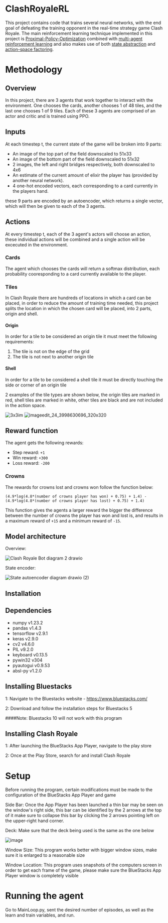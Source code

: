 # ClashRoyaleRL
This project contains code that trains several neural networks, with the end goal of defeating the training opponent in the real-time strategy game Clash Royale. The main reinforcement learning technique implemented in this project is [Proximal-Policy-Optimization](https://arxiv.org/abs/1707.06347) combined with [multi-agent reinforcement learning](https://arxiv.org/abs/1911.10635) and also makes use of both [state abstraction](https://ala2021.vub.ac.be/papers/ALA2021_paper_50.pdf) and [action-space factoring](https://arxiv.org/abs/1705.07269).


# Methodology

## Overview
In this project, there are 3 agents that work together to interact with the environment. One chooses the cards, another chooses 1 of 48 tiles, and the last one chooses 1 of 9 tiles. Each of these 3 agents are comprised of an actor and critic and is trained using PPO.

## Inputs
At each timestep t, the current state of the game will be broken into 9 parts:
- An image of the top part of the field downscaled to 51x33
- An image of the bottom part of the field downscaled to 51x32
- 2 images, the left and right bridges respectively, both downscaled to 4x6
- An estimate of the current amount of elixir the player has (provided by another neural network).
- 4 one-hot encoded vectors, each corresponding to a card currently in the players hand.

these 9 parts are encoded by an autoencoder, which returns a single vector, which will then be given to each of the 3 agents.

## Actions
At every timestep t, each of the 3 agent's actors will choose an action, these individual actions will be combined and a single action will be excecuted in the environment.

### Cards
The agent which chooses the cards will return a softmax distribution, each probability cooresponding to a card currently available to the player.

### Tiles
In Clash Royale there are hundreds of locations in which a card can be placed, in order to reduce the amount of training time needed, this project splits the location in which the chosen card will be placed, into 2 parts, origin and shell.

#### Origin
In order for a tile to be considered an origin tile it must meet the following requirements:

1. The tile is not on the edge of the grid
2. The tile is not next to another origin tile

#### Shell 
In order for a tile to be considered a shell tile it must be directly touching the side or corner of an origin tile

2 examples of the tile types are shown below, the origin tiles are marked in red, shell tiles are marked in white, other tiles are black and are not included in the action space.

![3x3im](https://user-images.githubusercontent.com/107654508/189499330-8d94b262-8a3e-4c7d-a4df-eb41675d40da.png)
![imageedit_24_3998630696_320x320](https://user-images.githubusercontent.com/107654508/189499669-e552f3ec-446e-4f0c-afa7-da29b7b30272.png)

## Reward function
The agent gets the following rewards:
- Step reward: `+1`
- Win reward: `+300`
- Loss reward: `-200`
### Crowns
The rewards for crowns lost and crowns won follow the function below:

`(4.9*log(4.8*(number of crowns player has won) + 0.75) + 1.4) - (4.9*log(4.8*(number of crowns player has lost) + 0.75) + 1.4)`


This function gives the agents a larger reward the bigger the difference between the number of crowns the player has won and lost is, and results in a maximum reward of `+15` and a minimum reward of `-15`.
 
## Model architecture
Overview:

![Clash Royale Bot diagram 2 drawio](https://user-images.githubusercontent.com/107654508/189508061-ea59d39d-d6f3-45d8-a7a7-10de33bc8e9e.png)

State encoder:

![State autoencoder diagram drawio (2)](https://user-images.githubusercontent.com/107654508/189507834-3ab31ae1-5173-40e3-8e6b-2b0abd24fe07.png)



## Installation

## Dependencies
- numpy v1.23.2
- pandas v1.4.3
- tensorflow v2.9.1
- keras v2.9.0
- cv2 v4.6.0
- PIL v9.2.0
- keyboard v0.13.5
- pywin32 v304
- pyautogui v0.9.53
- absl-py v1.2.0

## Installing Bluestacks
1: Navigate to the Bluestacks website - https://www.bluestacks.com/

2: Download and follow the installation steps for Bluestacks 5

####Note: Bluestacks 10 will not work with this program

## Installing Clash Royale
1: After launching the BlueStacks App Player, navigate to the play store

2: Once at the Play Store, search for and install Clash Royale


# Setup
Before running the program, certain modifications must be made to the configuration of the BlueStacks App Player and game

Side Bar: Once the App Player has been launched a thin bar may be seen on the window's right side, this bar can be identified by the 2 arrows at the top of it
make sure to collapse this bar by clicking the 2 arrows pointing left on the upper-right hand corner.

Deck: Make sure that the deck being used is the same as the one below

![image](https://user-images.githubusercontent.com/107654508/189466078-d9dd5956-696c-4fc8-8bd7-32d270113b9d.png)


Window Size: This program works better with bigger window sizes, make sure it is enlarged to a reasonable size

Window Location: This program uses snapshots of the computers screen in order to get each frame of the game, please make sure the BlueStacks App Player window is completely visible


# Running the agent

Go to MainLoop.py, sent the desired number of episodes, as well as the learn and train variables, and run.







